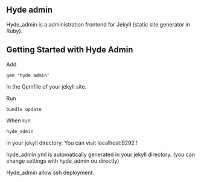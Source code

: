 ## Hyde admin

Hyde_admin is a administration frontend for Jekyll (static site generator in Ruby).

## Getting Started with Hyde Admin

Add

`gem 'hyde_admin'`

In the Gemfile of your jekyll site.

Run

`bundle update`

When run 

`hyde_admin`

in your jekyll directory.
You can visit localhost:9292 !

hyde_admin.yml is automatically generated in your jekyll directory.
(you can change settings with hyde_admin ou directly)

Hyde_admin allow ssh deployment.